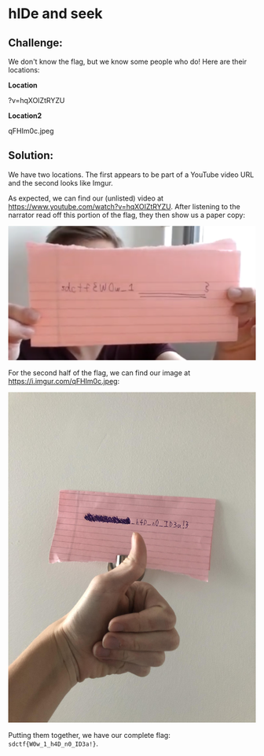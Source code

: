 # hIDe and seek

## Challenge:

We don't know the flag, but we know some people who do! Here are their locations:

**Location**

?v=hqXOIZtRYZU

**Location2**

qFHIm0c.jpeg

## Solution:

We have two locations. The first appears to be part of a YouTube video URL and the second looks like Imgur.

As expected, we can find our (unlisted) video at https://www.youtube.com/watch?v=hqXOIZtRYZU. After listening to the narrator read off this portion of the flag, they then show us a paper copy:

<img src="youtube.png" alt="I can't believe I sat through that." width="600">

For the second half of the flag, we can find our image at https://i.imgur.com/qFHIm0c.jpeg:

<img src="qFHIm0c.jpeg" alt="Part Two" width="600">

Putting them together, we have our complete flag: `sdctf{W0w_1_h4D_n0_ID3a!}`.
